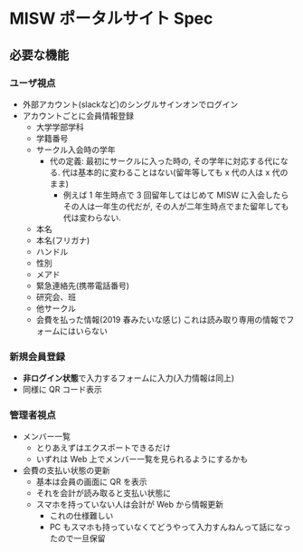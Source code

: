 <!--this file is copied from https://hackmd.io/V5Tm1NUORiuu7qDt53Df6w?both-->

# MISW ポータルサイト Spec

## 必要な機能

### ユーザ視点

- 外部アカウント(slackなど)のシングルサインオンでログイン
- アカウントごとに会員情報登録
  - 大学学部学科
  - 学籍番号
  - サークル入会時の学年
    - 代の定義: 最初にサークルに入った時の, その学年に対応する代になる. 代は基本的に変わることはない(留年等しても x 代の人は x 代のまま)
      - 例えば 1 年生時点で 3 回留年してはじめて MISW に入会したらその人は一年生の代だが, その人が二年生時点でまた留年しても代は変わらない.
  - 本名
  - 本名(フリガナ)
  - ハンドル
  - 性別
  - メアド
  - 緊急連絡先(携帯電話番号)
  - 研究会、班
  - 他サークル
  - 会費を払った情報(2019 春みたいな感じ) これは読み取り専用の情報でフォームにはいらない

### 新規会員登録

- **非ログイン状態**で入力するフォームに入力(入力情報は同上)
- 同様に QR コード表示

### 管理者視点

- メンバー一覧
  - とりあえずはエクスポートできるだけ
  - いずれは Web 上でメンバー一覧を見られるようにするかも
- 会費の支払い状態の更新
  - 基本は会員の画面に QR を表示
  - それを会計が読み取ると支払い状態に
  - スマホを持っていない人は会計が Web から情報更新
    - これの仕様難しい
    - PC もスマホも持っていなくてどうやって入力すんねんって話になったので一旦保留
